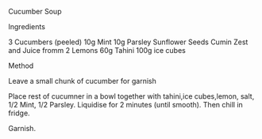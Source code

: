 Cucumber Soup

Ingredients 

3 Cucumbers (peeled)
10g Mint
10g Parsley
Sunflower Seeds
Cumin
Zest and Juice fromm 2 Lemons
60g Tahini
100g ice cubes

Method

Leave a small chunk of cucumber for garnish


Place rest of cucumner in a bowl
together with tahini,ice cubes,lemon, salt, 1/2 Mint, 1/2 Parsley.
Liquidise for 2 minutes (until smooth). Then chill in fridge.

Garnish.




